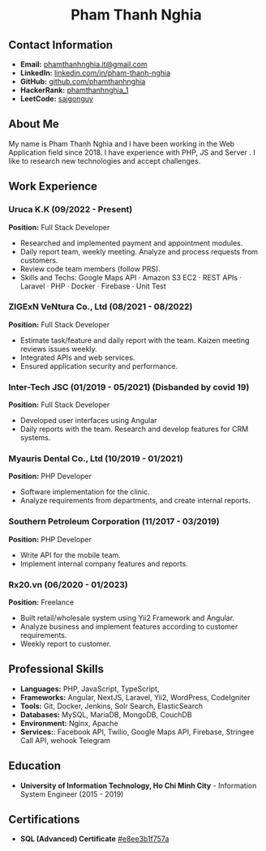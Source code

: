 <h1 align="center">Pham Thanh Nghia</h1>

## Contact Information
- **Email:** phamthanhnghia.it@gmail.com
- **LinkedIn:** [linkedin.com/in/pham-thanh-nghia](https://www.linkedin.com/in/pham-thanh-nghia/)
- **GitHub:** [github.com/phamthanhnghia](https://github.com/phamthanhnghia)
- **HackerRank:** [phamthanhnghia_1](https://www.hackerrank.com/profile/phamthanhnghia_1)
- **LeetCode:** [saigonguy](https://leetcode.com/u/saigonguy)

## About Me
My name is Pham Thanh Nghia and I have been working in the Web Application field since 2018. I have experience with PHP, JS and Server
. I like to research new technologies and accept challenges.

## Work Experience

### Uruca K.K (09/2022 - Present)
**Position:** Full Stack Developer
- Researched and implemented payment and appointment modules.
- Daily report team, weekly meeting. Analyze and process requests from customers.
- Review code team members (follow PRS).
- Skills and Techs: Google Maps API · Amazon S3 EC2 · REST APIs · Laravel · PHP · Docker · Firebase · Unit Test

### ZIGExN VeNtura Co., Ltd (08/2021 - 08/2022)
**Position:** Full Stack Developer
- Estimate task/feature and daily report with the team. Kaizen meeting reviews issues weekly.
- Integrated APIs and web services.
- Ensured application security and performance.

### Inter-Tech JSC (01/2019 - 05/2021) (Disbanded by covid 19)
**Position:** Full Stack Developer
- Developed user interfaces using Angular
- Daily reports with the team. Research and develop features for CRM systems.

### Myauris Dental Co., Ltd (10/2019 - 01/2021)
**Position:** PHP Developer
- Software implementation for the clinic.
- Analyze requirements from departments, and create internal reports.


### Southern Petroleum Corporation (11/2017 - 03/2019)
**Position:** PHP Developer
- Write API for the mobile team. 
- Implement internal company features and reports.

### Rx20.vn (06/2020 - 01/2023)
**Position:** Freelance
- Built retail/wholesale system using Yii2 Framework and Angular.
- Analyze business and implement features according to customer requirements.
- Weekly report to customer.

## Professional Skills

- **Languages:** PHP, JavaScript, TypeScript, 
- **Frameworks:** Angular, NextJS, Laravel, Yii2,  WordPress, CodeIgniter
- **Tools:** Git, Docker, Jenkins, Solr Search, ElasticSearch
- **Databases:** MySQL, MariaDB, MongoDB, CouchDB
- **Environment:** Nginx, Apache
- **Services:**: Facebook API, Twilio, Google Maps API, Firebase, Stringee Call API, wehook Telegram

## Education
- **University of Information Technology, Ho Chi Minh City** - Information System Engineer (2015 - 2019)

## Certifications
- **SQL (Advanced) Certificate** [#e8ee3b1f757a](https://www.hackerrank.com/certificates/e8ee3b1f757a)
